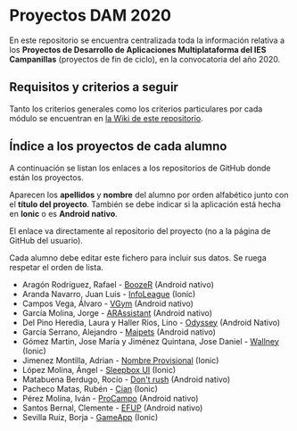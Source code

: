 # Proyectos DAM 2020

En este repositorio se encuentra centralizada toda la información relativa a los **Proyectos de Desarrollo de Aplicaciones Multiplataforma del IES Campanillas** (proyectos de fin de ciclo), en la convocatoria del año 2020.

## Requisitos y criterios a seguir

Tanto los criterios generales como los criterios particulares por cada módulo se encuentran en [la Wiki de este repositorio](https://github.com/IESCampanillas/proyectos-dam-2020/wiki).

## Índice a los proyectos de cada alumno

A continuación se listan los enlaces a los repositorios de GitHub donde están los proyectos.

Aparecen los **apellidos** y **nombre** del alumno por orden alfabético junto con el **título del proyecto**. También se debe indicar si la aplicación está hecha en **Ionic** o es **Android nativo**.

El enlace va directamente al repositorio del proyecto (no a la página de GitHub del usuario).

Cada alumno debe editar este fichero para incluir sus datos. Se ruega respetar el orden de lista.

* Aragón Rodríguez, Rafael - [BoozeR](https://github.com/rafaelaragon/boozeR) (Android nativo)
* Aranda Navarro, Juan Luis - [InfoLeague](https://github.com/JuanLuisAranda/InfoLeague) (Ionic)
* Campos Vega, Álvaro - [VGym](https://github.com/AlvaroCamposVega/VGym) (Android nativo)
* García Molina, Jorge - [ARAssistant](https://github.com/jorgegarcia1996/ARAssistant) (Android nativo)
* Del Pino Heredia, Laura y Haller Ríos, Lino - [Odyssey](https://github.com/LinoHallerRios/Odyssey) (Android Nativo)
* García Serrano, Alejandro - [Maipets](https://github.com/Alegarse/MaipetsFCT) (Android nativo)
* Gómez Martin, Jose María y Jiménez Quintana, Jose Daniel - [Wallney](https://github.com/josemariagomez/wallney) (Ionic)
* Jimenez Montilla, Adrian - [Nombre Provisional](https://github.com/AdrianJimenezMontilla/NombreProvisional) (Ionic)
* López Molina, Ángel - [Sleepbox UI](https://github.com/almAngel/sleepbox-ui) (Ionic)
* Matabuena Berdugo, Rocío - [Don't rush](https://github.com/rociomatabuenaberdugo/DontRushProject2020) (Android nativo)
* Pacheco Matas, Rubén - [Cian](https://github.com/rubenpachecomatas/Cian) (Ionic)
* Pérez Molina, Iván - [ProCampo](https://github.com/ivanperezmolina/procampo) (Android nativo)
* Santos Bernal, Clemente - [EFUP](https://github.com/damcsb/EFUP) (Android nativo)
* Sevilla Ruiz, Borja - [GameApp](https://github.com/bsevrui/Proyecto-Ionic-5) (Ionic)



